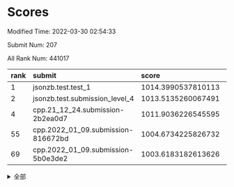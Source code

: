 # Scores

Modified Time: 2022-03-30 02:54:33

Submit Num: 207

All Rank Num: 441017

| rank |               submit               |       score        |       sigma        | pk_num |
| :--- | :--------------------------------- | :----------------- | :----------------- | :----- |
| 1    | jsonzb.test.test_1                 | 1014.3990537810113 | 0.816959476518594  | 8523   |
| 2    | jsonzb.test.submission_level_4     | 1013.5135260067491 | 0.8592722773077468 | 8524   |
| 4    | cpp.21_12_24.submission-2b2ea0d7   | 1011.9036226545595 | 0.7856495516778695 | 8521   |
| 55   | cpp.2022_01_09.submission-816672bd | 1004.6734225826732 | 0.7088930579433755 | 8526   |
| 69   | cpp.2022_01_09.submission-5b0e3de2 | 1003.6183182613626 | 0.7257076214015336 | 8527   |


<details>
<summary>全部</summary>

| rank |                 submit                 |       score        |       sigma        | pk_num |
| :--- | :------------------------------------- | :----------------- | :----------------- | :----- |
| 1    | jsonzb.test.test_1                     | 1014.3990537810113 | 0.816959476518594  | 8523   |
| 2    | jsonzb.test.submission_level_4         | 1013.5135260067491 | 0.8592722773077468 | 8524   |
| 3    | gobigger.level_3.submission_level_3_42 | 1012.1046607970275 | 0.7827041695360343 | 8520   |
| 4    | cpp.21_12_24.submission-2b2ea0d7       | 1011.9036226545595 | 0.7856495516778695 | 8521   |
| 5    | gobigger.level_3.submission_level_3_33 | 1011.7157144270701 | 0.7770304308828905 | 8524   |
| 6    | gobigger.level_3.submission_level_3_16 | 1011.4292820743419 | 0.770678876403056  | 8523   |
| 7    | gobigger.level_3.submission_level_3_10 | 1011.319655118476  | 0.7740506295208013 | 8525   |
| 8    | gobigger.level_3.submission_level_3_34 | 1011.2379790935099 | 0.7963876430249921 | 8520   |
| 9    | gobigger.level_3.submission_level_3_26 | 1011.2075184941671 | 0.7733327857440285 | 8519   |
| 10   | gobigger.level_3.submission_level_3_44 | 1011.1483459908537 | 0.7601254415699157 | 8524   |
| 11   | gobigger.level_3.submission_level_3_14 | 1011.1263913961792 | 0.7818015001131317 | 8526   |
| 12   | gobigger.level_3.submission_level_3_1  | 1011.0234058350009 | 0.7564629575574194 | 8522   |
| 13   | gobigger.level_3.submission_level_3_31 | 1010.902610922455  | 0.781133123161551  | 8519   |
| 14   | gobigger.level_3.submission_level_3_0  | 1010.8839860914048 | 0.7939766056633998 | 8521   |
| 15   | gobigger.level_3.submission_level_3_15 | 1010.8626057477207 | 0.7792386153901786 | 8527   |
| 16   | gobigger.level_3.submission_level_3_23 | 1010.7522411188421 | 0.7778860865216148 | 8518   |
| 17   | gobigger.level_3.submission_level_3_46 | 1010.747195215474  | 0.7703032430064242 | 8524   |
| 18   | gobigger.level_3.submission_level_3_37 | 1010.6252571255438 | 0.7541489295069906 | 8525   |
| 19   | gobigger.level_3.submission_level_3_2  | 1010.4807587071617 | 0.7997201680713705 | 8526   |
| 20   | gobigger.level_3.submission_level_3_22 | 1010.4504717312163 | 0.7765874656676836 | 8515   |
| 21   | gobigger.level_3.submission_level_3_39 | 1010.2804436011739 | 0.7613835590731065 | 8520   |
| 22   | gobigger.level_3.submission_level_3_18 | 1010.204096830638  | 0.7759999299000555 | 8521   |
| 23   | gobigger.level_3.submission_level_3_28 | 1010.1860288593984 | 0.7576794745656903 | 8519   |
| 24   | gobigger.level_3.submission_level_3_35 | 1010.074662873731  | 0.7427280103209478 | 8523   |
| 25   | gobigger.level_3.submission_level_3_11 | 1010.047240509965  | 0.733626752661603  | 8524   |
| 26   | gobigger.level_3.submission_level_3_29 | 1010.0110765948164 | 0.7662628158946513 | 8526   |
| 27   | gobigger.level_3.submission_level_3_48 | 1009.9238783967755 | 0.7678651699682663 | 8518   |
| 28   | gobigger.level_3.submission_level_3_17 | 1009.875167260805  | 0.7752133412986949 | 8518   |
| 29   | gobigger.level_3.submission_level_3_13 | 1009.7848062105069 | 0.7722604578140844 | 8522   |
| 30   | gobigger.level_3.submission_level_3_8  | 1009.7779997014195 | 0.7640674321772307 | 8523   |
| 31   | gobigger.level_3.submission_level_3_3  | 1009.7168120142915 | 0.7553571514515965 | 8524   |
| 32   | gobigger.level_3.submission_level_3_43 | 1009.6190893744657 | 0.7589065709320914 | 8522   |
| 33   | gobigger.level_3.submission_level_3_47 | 1009.545815279876  | 0.7666682796076268 | 8525   |
| 34   | gobigger.level_3.submission_level_3_19 | 1009.4231339700742 | 0.7709410509938286 | 8523   |
| 35   | gobigger.level_3.submission_level_3_21 | 1009.3862531258735 | 0.7456489161347006 | 8523   |
| 36   | gobigger.level_3.submission_level_3_6  | 1009.2724637313015 | 0.746250959421048  | 8527   |
| 37   | gobigger.level_3.submission_level_3_45 | 1009.1970695039149 | 0.7406809431968    | 8519   |
| 38   | gobigger.level_3.submission_level_3_40 | 1009.1255607389182 | 0.7623738597163373 | 8523   |
| 39   | gobigger.level_3.submission_level_3_4  | 1009.087644842423  | 0.743153591979626  | 8527   |
| 40   | gobigger.level_3.submission_level_3_25 | 1009.0450390568856 | 0.7431447732236784 | 8525   |
| 41   | gobigger.level_3.submission_level_3_20 | 1009.0193103249122 | 0.7537419761367193 | 8519   |
| 42   | gobigger.level_3.submission_level_3_30 | 1008.9535695762179 | 0.7478964527643405 | 8524   |
| 43   | gobigger.level_3.submission_level_3_24 | 1008.9360059110601 | 0.7312232574069726 | 8520   |
| 44   | gobigger.level_3.submission_level_3_27 | 1008.8978800245086 | 0.7434437247640038 | 8522   |
| 45   | gobigger.level_3.submission_level_3_5  | 1008.7158658916073 | 0.7329478924048118 | 8524   |
| 46   | gobigger.level_3.submission_level_3_32 | 1008.6570547953376 | 0.7448898644485549 | 8522   |
| 47   | gobigger.level_3.submission_level_3_38 | 1008.6493391994339 | 0.7536118735725037 | 8520   |
| 48   | gobigger.level_3.submission_level_3_41 | 1008.5432432606453 | 0.731356646039962  | 8521   |
| 49   | gobigger.level_3.submission_level_3_49 | 1008.5147168667183 | 0.7398976716636496 | 8522   |
| 50   | gobigger.level_3.submission_level_3_12 | 1008.4862424060085 | 0.7596955761901367 | 8523   |
| 51   | gobigger.level_3.submission_level_3_7  | 1008.3371070204994 | 0.7214311865430036 | 8528   |
| 52   | gobigger.level_3.submission_level_3_9  | 1007.9686463451322 | 0.7525668204835639 | 8521   |
| 53   | gobigger.level_3.submission_level_3_36 | 1007.7391356172419 | 0.7417363937683703 | 8520   |
| 54   | gobigger.level_1.submission_level_1_8  | 1004.7045398813916 | 0.7239034212351151 | 8522   |
| 55   | cpp.2022_01_09.submission-816672bd     | 1004.6734225826732 | 0.7088930579433755 | 8526   |
| 56   | gobigger.level_1.submission_level_1_43 | 1004.3559819218738 | 0.7165358340340279 | 8525   |
| 57   | gobigger.level_1.submission_level_1_33 | 1004.2392040002591 | 0.7144254547339589 | 8522   |
| 58   | gobigger.level_1.submission_level_1_41 | 1004.1982061786138 | 0.7174847974429817 | 8519   |
| 59   | gobigger.level_1.submission_level_1_17 | 1004.0851408295458 | 0.7061931498133551 | 8524   |
| 60   | gobigger.level_1.submission_level_1_2  | 1003.9399336493115 | 0.712970942764413  | 8522   |
| 61   | gobigger.level_1.submission_level_1_42 | 1003.9237437862638 | 0.7212895274247022 | 8521   |
| 62   | gobigger.level_1.submission_level_1_49 | 1003.8899708560118 | 0.7068359817812733 | 8522   |
| 63   | gobigger.level_1.submission_level_1_20 | 1003.8488365053478 | 0.7147146410617766 | 8517   |
| 64   | gobigger.level_1.submission_level_1_38 | 1003.7842515667828 | 0.7161513919122872 | 8522   |
| 65   | gobigger.level_1.submission_level_1_39 | 1003.7747537138739 | 0.7078978450147407 | 8522   |
| 66   | gobigger.level_1.submission_level_1_31 | 1003.7318945750616 | 0.7015852727596263 | 8520   |
| 67   | gobigger.level_1.submission_level_1_45 | 1003.6489019902812 | 0.7121075058853641 | 8523   |
| 68   | gobigger.level_1.submission_level_1_34 | 1003.6206518501813 | 0.7092822923075711 | 8521   |
| 69   | cpp.2022_01_09.submission-5b0e3de2     | 1003.6183182613626 | 0.7257076214015336 | 8527   |
| 70   | gobigger.level_1.submission_level_1_30 | 1003.606112846066  | 0.7166528460540891 | 8519   |
| 71   | gobigger.level_1.submission_level_1_14 | 1003.6040711560021 | 0.7066143860109045 | 8527   |
| 72   | gobigger.level_1.submission_level_1_36 | 1003.5562297429078 | 0.7150098079316637 | 8523   |
| 73   | gobigger.level_1.submission_level_1_35 | 1003.5048931445633 | 0.71725047684263   | 8526   |
| 74   | gobigger.level_1.submission_level_1_48 | 1003.4522253225178 | 0.7190356549532158 | 8522   |
| 75   | gobigger.level_1.submission_level_1_5  | 1003.4288158232822 | 0.7183369112874813 | 8528   |
| 76   | gobigger.level_1.submission_level_1_46 | 1003.4253995159605 | 0.7147438789098722 | 8526   |
| 77   | gobigger.level_1.submission_level_1_13 | 1003.3981907576105 | 0.7171441499184872 | 8526   |
| 78   | gobigger.level_1.submission_level_1_23 | 1003.3564604065779 | 0.7268590188474803 | 8520   |
| 79   | gobigger.level_1.submission_level_1_1  | 1003.3477104197068 | 0.7315406031386609 | 8525   |
| 80   | gobigger.level_1.submission_level_1_26 | 1003.3048112590209 | 0.7193847434962937 | 8530   |
| 81   | gobigger.level_1.submission_level_1_21 | 1003.2987108459434 | 0.7149046751536641 | 8522   |
| 82   | gobigger.level_1.submission_level_1_4  | 1003.196537608621  | 0.7175244340676802 | 8523   |
| 83   | gobigger.level_1.submission_level_1_28 | 1003.1587931586861 | 0.713404220566145  | 8516   |
| 84   | gobigger.level_1.submission_level_1_37 | 1003.1428491245449 | 0.7034144894992722 | 8523   |
| 85   | gobigger.level_1.submission_level_1_12 | 1003.1031820251443 | 0.7180328713782893 | 8518   |
| 86   | gobigger.level_1.submission_level_1_10 | 1003.0142103490947 | 0.7049644173793316 | 8522   |
| 87   | gobigger.level_1.submission_level_1_16 | 1002.973003399615  | 0.7156629121647653 | 8520   |
| 88   | gobigger.level_1.submission_level_1_11 | 1002.9538349965994 | 0.7130550939388015 | 8518   |
| 89   | gobigger.level_1.submission_level_1_25 | 1002.9169495269724 | 0.7055179050310616 | 8525   |
| 90   | gobigger.level_1.submission_level_1_27 | 1002.8729617790865 | 0.7286628020827719 | 8520   |
| 91   | gobigger.level_1.submission_level_1_18 | 1002.8254190977079 | 0.7081083833765648 | 8520   |
| 92   | gobigger.level_1.submission_level_1_32 | 1002.7715430636617 | 0.7118477923610419 | 8525   |
| 93   | gobigger.level_1.submission_level_1_0  | 1002.7679777006205 | 0.7169701849811824 | 8523   |
| 94   | gobigger.level_1.submission_level_1_29 | 1002.7511055945499 | 0.7245854252428484 | 8525   |
| 95   | gobigger.level_1.submission_level_1_15 | 1002.7111545637463 | 0.7043095466234325 | 8515   |
| 96   | gobigger.level_1.submission_level_1_6  | 1002.6848740096873 | 0.7129343988696456 | 8520   |
| 97   | gobigger.level_1.submission_level_1_44 | 1002.5894134095619 | 0.7054218561174745 | 8523   |
| 98   | gobigger.level_1.submission_level_1_24 | 1002.4360223185699 | 0.7155742714377463 | 8521   |
| 99   | gobigger.level_1.submission_level_1_7  | 1002.3851223049322 | 0.7169347656698657 | 8522   |
| 100  | gobigger.level_1.submission_level_1_40 | 1002.2422497719183 | 0.7153975737955376 | 8520   |
| 101  | gobigger.level_1.submission_level_1_47 | 1002.1560819578991 | 0.7063451686322472 | 8525   |
| 102  | gobigger.level_1.submission_level_1_9  | 1001.5651206437308 | 0.7169483031830722 | 8521   |
| 103  | gobigger.level_1.submission_level_1_19 | 1001.4131889232705 | 0.7005513860829129 | 8519   |
| 104  | gobigger.level_1.submission_level_1_22 | 1000.8292024227854 | 0.7040112170260089 | 8517   |
| 105  | gobigger.level_1.submission_level_1_3  | 1000.5508524023016 | 0.7102624514445964 | 8527   |
| 106  | gobigger.random.submission_random_39   | 998.0480580424577  | 0.6971598194090444 | 8523   |
| 107  | gobigger.random.submission_random_36   | 997.8230733151337  | 0.7070336404200362 | 8516   |
| 108  | gobigger.random.submission_random_6    | 996.8981979852067  | 0.6996658566170755 | 8518   |
| 109  | gobigger.random.submission_random_15   | 996.887069230842   | 0.7004915249082672 | 8526   |
| 110  | gobigger.random.submission_random_32   | 996.8115189024578  | 0.7084171862371366 | 8522   |
| 111  | gobigger.random.submission_random_47   | 996.7919175719591  | 0.7161754543566916 | 8523   |
| 112  | gobigger.random.submission_random_19   | 996.7799428242633  | 0.7036166418172142 | 8523   |
| 113  | gobigger.random.submission_random_27   | 996.7609959000765  | 0.7189637608170636 | 8517   |
| 114  | gobigger.random.submission_random_29   | 996.7123596823897  | 0.699748062074438  | 8523   |
| 115  | gobigger.random.submission_random_45   | 996.5926767323882  | 0.7041346713162915 | 8514   |
| 116  | gobigger.random.submission_random_23   | 996.545733224785   | 0.7107300983374244 | 8516   |
| 117  | gobigger.random.submission_random_30   | 996.5090832616385  | 0.7270571521917397 | 8526   |
| 118  | gobigger.random.submission_random_26   | 996.5085294957591  | 0.7040830091154913 | 8521   |
| 119  | gobigger.random.submission_random_42   | 996.508436841507   | 0.7119778278471566 | 8520   |
| 120  | gobigger.random.submission_random_40   | 996.4841999736208  | 0.7113437776381755 | 8519   |
| 121  | gobigger.random.submission_random_0    | 996.3831194879922  | 0.706983480275353  | 8521   |
| 122  | gobigger.random.submission_random_9    | 996.3394583557845  | 0.7082723601394874 | 8516   |
| 123  | gobigger.random.submission_random_20   | 996.2251225287192  | 0.6927169925366599 | 8516   |
| 124  | gobigger.random.submission_random_18   | 996.2015067147055  | 0.6986849231720337 | 8523   |
| 125  | gobigger.random.submission_random_37   | 996.1836791902012  | 0.695629889652685  | 8522   |
| 126  | gobigger.random.submission_random_41   | 996.175884996456   | 0.7203371699855463 | 8526   |
| 127  | gobigger.random.submission_random_12   | 996.1732430459688  | 0.7034863595314852 | 8522   |
| 128  | gobigger.random.submission_random_2    | 996.1732311363486  | 0.7047892399019399 | 8525   |
| 129  | gobigger.random.submission_random_1    | 996.1029406493051  | 0.7118084278561287 | 8524   |
| 130  | gobigger.random.submission_random_8    | 996.0776407461052  | 0.7046356601054463 | 8521   |
| 131  | gobigger.random.submission_random_34   | 995.9774800651452  | 0.7136151339445259 | 8513   |
| 132  | gobigger.random.submission_random_5    | 995.9274352029254  | 0.7093503628794023 | 8523   |
| 133  | gobigger.random.submission_random_43   | 995.9126814291354  | 0.7065725116951161 | 8522   |
| 134  | gobigger.random.submission_random_46   | 995.9090005934947  | 0.7036979674738254 | 8521   |
| 135  | gobigger.random.submission_random_24   | 995.8912452693708  | 0.7189838099432668 | 8523   |
| 136  | gobigger.random.submission_random_22   | 995.8628056086775  | 0.7286457510587234 | 8517   |
| 137  | gobigger.random.submission_random_31   | 995.7900281328854  | 0.7011626997198542 | 8522   |
| 138  | gobigger.random.submission_random_25   | 995.7710014438098  | 0.7025880016235247 | 8521   |
| 139  | gobigger.random.submission_random_4    | 995.7660358597578  | 0.7176378317546708 | 8522   |
| 140  | gobigger.random.submission_random_21   | 995.74309112957    | 0.7152905130823698 | 8523   |
| 141  | gobigger.random.submission_random_17   | 995.7354074539061  | 0.7079945449157602 | 8519   |
| 142  | gobigger.random.submission_random_49   | 995.7327803926532  | 0.6964425244616675 | 8523   |
| 143  | gobigger.random.submission_random_16   | 995.7256417213766  | 0.7144576502067609 | 8523   |
| 144  | gobigger.random.submission_random_33   | 995.713474565571   | 0.7143537451027246 | 8523   |
| 145  | gobigger.random.submission_random_44   | 995.5974732187468  | 0.7188960624726574 | 8521   |
| 146  | gobigger.random.submission_random_3    | 995.5645345498419  | 0.7226679129030752 | 8525   |
| 147  | gobigger.random.submission_random_38   | 995.5607499414537  | 0.7212582040482519 | 8525   |
| 148  | gobigger.random.submission_random_13   | 995.5069169996729  | 0.7104031196142965 | 8525   |
| 149  | gobigger.random.submission_random_7    | 995.4542778270913  | 0.7127478222398669 | 8520   |
| 150  | gobigger.random.submission_random_28   | 995.2517997936623  | 0.7034170007829443 | 8526   |
| 151  | gobigger.random.submission_random_10   | 995.21798151674    | 0.7269771143845994 | 8526   |
| 152  | gobigger.random.submission_random_35   | 995.0889587770416  | 0.7150874363393684 | 8521   |
| 153  | gobigger.random.submission_random_11   | 994.8033540637724  | 0.722187391770894  | 8517   |
| 154  | gobigger.random.submission_random_14   | 994.7880481971386  | 0.7203577329365686 | 8523   |
| 155  | gobigger.random.submission_random_48   | 994.285374250856   | 0.7286705568618337 | 8526   |
| 156  | gobigger.level_2.submission_level_2_26 | 994.0842111497675  | 0.7348611976098848 | 8525   |
| 157  | gobigger.level_2.submission_level_2_31 | 993.7668012351163  | 0.7194359577612833 | 8517   |
| 158  | gobigger.level_2.submission_level_2_12 | 993.6042365806533  | 0.7361449695844977 | 8518   |
| 159  | gobigger.level_2.submission_level_2_19 | 993.5320097546833  | 0.7442332040846749 | 8524   |
| 160  | gobigger.level_2.submission_level_2_48 | 993.4851463990981  | 0.7482444334330098 | 8522   |
| 161  | gobigger.level_2.submission_level_2_34 | 993.4312328020704  | 0.7470562713305637 | 8522   |
| 162  | gobigger.level_2.submission_level_2_39 | 993.3919863684608  | 0.7282727180387365 | 8519   |
| 163  | gobigger.level_2.submission_level_2_46 | 993.3388789230249  | 0.73383739790199   | 8520   |
| 164  | gobigger.level_2.submission_level_2_40 | 993.2757478652695  | 0.7469400966930023 | 8517   |
| 165  | gobigger.level_2.submission_level_2_10 | 993.2600255429211  | 0.7261270142456484 | 8526   |
| 166  | gobigger.level_2.submission_level_2_22 | 993.2416133204028  | 0.750643353613347  | 8523   |
| 167  | gobigger.level_2.submission_level_2_42 | 993.1926490503802  | 0.7320735559108006 | 8520   |
| 168  | gobigger.level_2.submission_level_2_1  | 993.0693349685179  | 0.7530728857007016 | 8521   |
| 169  | gobigger.level_2.submission_level_2_24 | 993.0604248682229  | 0.748485153177286  | 8521   |
| 170  | gobigger.level_2.submission_level_2_5  | 993.001409363283   | 0.7201916685123086 | 8522   |
| 171  | gobigger.level_2.submission_level_2_15 | 992.9901570634931  | 0.7444234373076725 | 8518   |
| 172  | gobigger.level_2.submission_level_2_16 | 992.9038957849564  | 0.732481887853116  | 8522   |
| 173  | gobigger.level_2.submission_level_2_8  | 992.8305997353897  | 0.7517158927635095 | 8524   |
| 174  | gobigger.level_2.submission_level_2_23 | 992.8211460375903  | 0.7283622092805704 | 8522   |
| 175  | gobigger.level_2.submission_level_2_6  | 992.6678074851825  | 0.7324180164561571 | 8521   |
| 176  | gobigger.level_2.submission_level_2_41 | 992.6671797637499  | 0.7368233150423359 | 8524   |
| 177  | gobigger.level_2.submission_level_2_43 | 992.6596235348787  | 0.735811136410125  | 8523   |
| 178  | gobigger.level_2.submission_level_2_30 | 992.642202168844   | 0.7505574946541381 | 8521   |
| 179  | gobigger.level_2.submission_level_2_21 | 992.6332844661503  | 0.7430342106010707 | 8524   |
| 180  | gobigger.level_2.submission_level_2_7  | 992.59379396724    | 0.7517795613793264 | 8521   |
| 181  | gobigger.level_2.submission_level_2_28 | 992.5297411758785  | 0.743220733884726  | 8524   |
| 182  | gobigger.level_2.submission_level_2_49 | 992.5086076494061  | 0.7340717911787138 | 8526   |
| 183  | gobigger.level_2.submission_level_2_32 | 992.4271759727188  | 0.736060501842126  | 8523   |
| 184  | gobigger.level_2.submission_level_2_47 | 992.3922038009626  | 0.7320484145000592 | 8527   |
| 185  | gobigger.level_2.submission_level_2_45 | 992.3887583571604  | 0.7467630361344394 | 8525   |
| 186  | gobigger.level_2.submission_level_2_3  | 992.3048777310375  | 0.7480114051022404 | 8522   |
| 187  | gobigger.level_2.submission_level_2_9  | 992.2407228625461  | 0.7578997985811358 | 8523   |
| 188  | gobigger.level_2.submission_level_2_4  | 992.2401481675216  | 0.748751370347092  | 8524   |
| 189  | gobigger.level_2.submission_level_2_0  | 992.2174917975943  | 0.7442533868251566 | 8524   |
| 190  | gobigger.level_2.submission_level_2_13 | 992.1004393697888  | 0.7730340310467918 | 8521   |
| 191  | gobigger.level_2.submission_level_2_25 | 991.8128242640119  | 0.7593694491552214 | 8525   |
| 192  | gobigger.level_2.submission_level_2_27 | 991.7762916357952  | 0.7313234083704863 | 8526   |
| 193  | gobigger.level_2.submission_level_2_36 | 991.6519076635103  | 0.7405008749737328 | 8523   |
| 194  | gobigger.level_2.submission_level_2_35 | 991.6102246071215  | 0.7452798704155503 | 8520   |
| 195  | gobigger.level_2.submission_level_2_20 | 991.4607980456301  | 0.7492676509432451 | 8519   |
| 196  | gobigger.level_2.submission_level_2_14 | 991.3669578082329  | 0.7536460334066425 | 8522   |
| 197  | gobigger.level_2.submission_level_2_2  | 991.2169720768939  | 0.7527411717922796 | 8526   |
| 198  | gobigger.level_2.submission_level_2_38 | 991.2052298542363  | 0.7610426142611918 | 8518   |
| 199  | gobigger.level_2.submission_level_2_44 | 991.0324060418261  | 0.7373596174260515 | 8524   |
| 200  | gobigger.level_2.submission_level_2_33 | 991.0027481341783  | 0.7542354686792444 | 8516   |
| 201  | gobigger.level_2.submission_level_2_29 | 990.9103578454844  | 0.771081803974681  | 8518   |
| 202  | gobigger.level_2.submission_level_2_17 | 990.9052465825309  | 0.7959059118471603 | 8525   |
| 203  | gobigger.level_2.submission_level_2_18 | 990.8310408218059  | 0.7620822651840706 | 8523   |
| 204  | gobigger.level_2.submission_level_2_11 | 990.6256145223497  | 0.7456096659940362 | 8519   |
| 205  | gobigger.level_2.submission_level_2_37 | 990.5147581068728  | 0.7739034655473385 | 8527   |
| 206  | gobigger.none.submission_none_0        | 977.4062834859085  | 1.294398473179954  | 8525   |
| 207  | gobigger.none.submission_none_1        | 975.680082863483   | 1.4708747665499216 | 8525   |

</details>